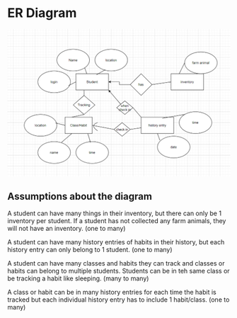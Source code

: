 # ER Diagram
![ER Diagram](ERDiagram.PNG)
## Assumptions about the diagram
A student can have many things in their inventory, but there can only be 1 inventory per student. If a student has not collected any farm animals, they will not have an inventory. (one to many)

A student can have many history entries of habits in their history, but each history entry can only belong to 1 student. (one to many)

A student can have many classes and habits they can track and classes or habits can belong to multiple students. Students can be in teh same class or be tracking a habit like sleeping. (many to many)

A class or habit can be in many history entries for each time the habit is tracked but each individual history entry has to include 1 habit/class. (one to many)